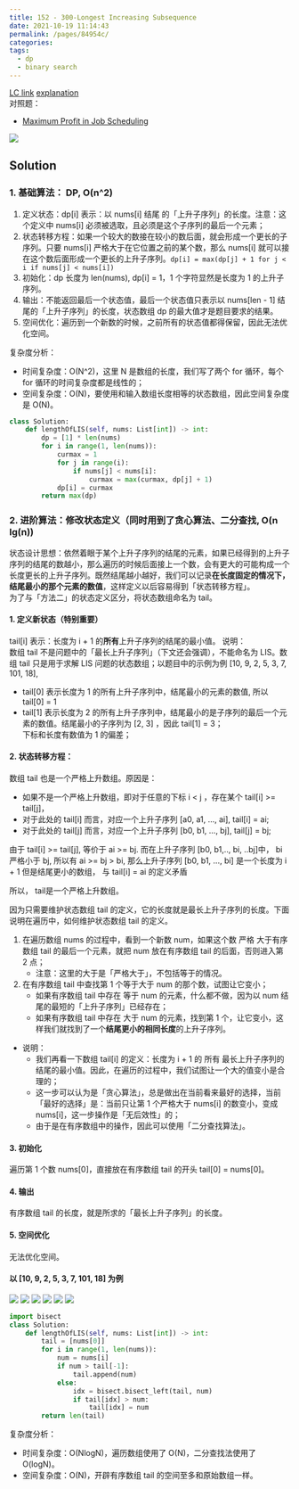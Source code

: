 ```yaml
---
title: 152 - 300-Longest Increasing Subsequence
date: 2021-10-19 11:14:43
permalink: /pages/84954c/
categories:
tags:
  - dp
  - binary search
---
```

[LC link](https://leetcode-cn.com/problems/longest-increasing-subsequence/) 
[explanation](https://leetcode-cn.com/problems/longest-increasing-subsequence/solution/dong-tai-gui-hua-er-fen-cha-zhao-tan-xin-suan-fa-p/)  
对照题： 
- [Maximum Profit in Job Scheduling](https://emmableu.github.io/blog/pages/0b3805/)

![](https://raw.githubusercontent.com/emmableu/image/master/300-0.png)
## Solution
### 1. 基础算法： DP, O(n^2)
1. 定义状态：dp[i] 表示：以 nums[i] 结尾 的「上升子序列」的长度。注意：这个定义中 nums[i] 必须被选取，且必须是这个子序列的最后一个元素；
2. 状态转移方程：如果一个较大的数接在较小的数后面，就会形成一个更长的子序列。只要 nums[i] 严格大于在它位置之前的某个数，那么 nums[i] 就可以接在这个数后面形成一个更长的上升子序列。`dp[i] = max(dp[j] + 1 for j < i if nums[j] < nums[i])`
3. 初始化：dp 长度为 len(nums), dp[i] = 1，1 个字符显然是长度为 1 的上升子序列。
4. 输出：不能返回最后一个状态值，最后一个状态值只表示以 nums[len - 1] 结尾的「上升子序列」的长度，状态数组 dp 的最大值才是题目要求的结果。
5. 空间优化：遍历到一个新数的时候，之前所有的状态值都得保留，因此无法优化空间。  

复杂度分析：
- 时间复杂度：O(N^2)，这里 N 是数组的长度，我们写了两个 for 循环，每个 for 循环的时间复杂度都是线性的；
- 空间复杂度：O(N)，要使用和输入数组长度相等的状态数组，因此空间复杂度是 O(N)。
```python
class Solution:
    def lengthOfLIS(self, nums: List[int]) -> int:
        dp = [1] * len(nums)
        for i in range(1, len(nums)):
            curmax = 1
            for j in range(i):
                if nums[j] < nums[i]:
                    curmax = max(curmax, dp[j] + 1)
            dp[i] = curmax
        return max(dp)
```

### 2. 进阶算法：修改状态定义（同时用到了贪心算法、二分查找, O(n lg(n))
状态设计思想：依然着眼于某个上升子序列的结尾的元素，如果已经得到的上升子序列的结尾的数越小，那么遍历的时候后面接上一个数，会有更大的可能构成一个长度更长的上升子序列。既然结尾越小越好，我们可以记录**在长度固定的情况下，结尾最小的那个元素的数值**，这样定义以后容易得到「状态转移方程」。  
为了与「方法二」的状态定义区分，将状态数组命名为 tail。
#### 1. 定义新状态（特别重要）
tail[i] 表示：长度为 i + 1 的**所有**上升子序列的结尾的最小值。
说明：  
数组 tail 不是问题中的「最长上升子序列」（下文还会强调），不能命名为 LIS。数组 tail 只是用于求解 LIS 问题的状态数组；以题目中的示例为例 [10, 9, 2, 5, 3, 7, 101, 18],
- tail[0] 表示长度为 1 的所有上升子序列中，结尾最小的元素的数值, 所以 tail[0] = 1
- tail[1] 表示长度为 2 的所有上升子序列中，结尾最小的是子序列的最后一个元素的数值。结尾最小的子序列为 [2, 3] ，因此 tail[1] = 3；   
下标和长度有数值为 1 的偏差；  
#### 2. 状态转移方程：
数组 tail 也是一个严格上升数组。原因是：
- 如果不是一个严格上升数组，即对于任意的下标 i < j ，存在某个 tail[i] >= tail[j]，  
- 对于此处的 tail[i] 而言，对应一个上升子序列 [a0, a1, ..., ai], tail[i] = ai;  
- 对于此处的 tail[j] 而言，对应一个上升子序列 [b0, b1, ..., bj], tail[j] = bj;

由于 tail[i] >= tail[j], 等价于 ai >= bj. 而在上升子序列 [b0, b1,.., bi, ..bj]中， bi 严格小于 bj, 所以有 ai >= bj > bi, 那么上升子序列 [b0, b1, ..., bi] 是一个长度为 i + 1 但是结尾更小的数组， 与 tail[i] = ai 的定义矛盾

所以， tail是一个严格上升数组。

因为只需要维护状态数组 tail 的定义，它的长度就是最长上升子序列的长度。下面说明在遍历中，如何维护状态数组 tail 的定义。

1. 在遍历数组 nums 的过程中，看到一个新数 num，如果这个数 严格 大于有序数组 tail 的最后一个元素，就把 num 放在有序数组 tail 的后面，否则进入第 2 点；
    - 注意：这里的大于是「严格大于」，不包括等于的情况。
2. 在有序数组 tail 中查找第 1 个等于大于 num 的那个数，试图让它变小；
    - 如果有序数组 tail 中存在 等于 num 的元素，什么都不做，因为以 num 结尾的最短的「上升子序列」已经存在；
    - 如果有序数组 tail 中存在 大于 num 的元素，找到第 1 个，让它变小，这样我们就找到了一个**结尾更小的相同长度**的上升子序列。
- 说明：
    - 我们再看一下数组 tail[i] 的定义：长度为 i + 1 的 所有 最长上升子序列的结尾的最小值。因此，在遍历的过程中，我们试图让一个大的值变小是合理的；
    - 这一步可以认为是「贪心算法」，总是做出在当前看来最好的选择，当前「最好的选择」是：当前只让第 1 个严格大于 nums[i] 的数变小，变成 nums[i]，这一步操作是「无后效性」的；
    - 由于是在有序数组中的操作，因此可以使用「二分查找算法」。
#### 3. 初始化
遍历第 1 个数 nums[0]，直接放在有序数组 tail 的开头 tail[0] = nums[0]。
#### 4. 输出
有序数组 tail 的长度，就是所求的「最长上升子序列」的长度。
#### 5. 空间优化
无法优化空间。
#### 以 [10, 9, 2, 5, 3, 7, 101, 18] 为例
![](https://raw.githubusercontent.com/emmableu/image/master/300-1.png)
![](https://raw.githubusercontent.com/emmableu/image/master/300-2.png)
![](https://raw.githubusercontent.com/emmableu/image/master/300-3.png)
![](https://raw.githubusercontent.com/emmableu/image/master/300-4.png)
![](https://raw.githubusercontent.com/emmableu/image/master/300-5.png)
![](https://raw.githubusercontent.com/emmableu/image/master/300-6.png)
```python
import bisect
class Solution:
    def lengthOfLIS(self, nums: List[int]) -> int:
        tail = [nums[0]]
        for i in range(1, len(nums)):
            num = nums[i]
            if num > tail[-1]:
                tail.append(num)
            else:
                idx = bisect.bisect_left(tail, num)
                if tail[idx] > num: 
                    tail[idx] = num
        return len(tail)
```
复杂度分析：

- 时间复杂度：O(NlogN)，遍历数组使用了 O(N)，二分查找法使用了 O(logN)。
- 空间复杂度：O(N)，开辟有序数组 tail 的空间至多和原始数组一样。
